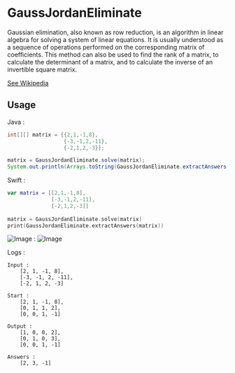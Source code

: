 # GaussJordanEliminate

Gaussian elimination, also known as row reduction, is an algorithm in linear algebra for solving a system of linear equations. It is usually understood as a sequence of operations performed on the corresponding matrix of coefficients. This method can also be used to find the rank of a matrix, to calculate the determinant of a matrix, and to calculate the inverse of an invertible square matrix. 

[See Wikipedia](https://en.wikipedia.org/wiki/Gaussian_elimination)

## Usage

Java : 
```java
int[][] matrix = {{2,1,-1,8},
                  {-3,-1,2,-11},
                  {-2,1,2,-3}};

matrix = GaussJordanEliminate.solve(matrix);
System.out.println(Arrays.toString(GaussJordanEliminate.extractAnswers(matrix)));
```

Swift :
```swift
var matrix = [[2,1,-1,8],
              [-3,-1,2,-11],
              [-2,1,2,-3]]
        
matrix = GaussJordanEliminate.solve(matrix)
print(GaussJordanEliminate.extractAnswers(matrix))
```

![Image](https://wikimedia.org/api/rest_v1/media/math/render/svg/143d91265d57a1d2bd91ef95aec9f2e466ba411b) : ![Image](https://wikimedia.org/api/rest_v1/media/math/render/svg/158d23387edac419ba2e00a3b6bcf0f400779f2c)

Logs :
```
Input : 
    [2, 1, -1, 8],
    [-3, -1, 2, -11],
    [-2, 1, 2, -3]
    
Start : 
    [2, 1, -1, 8],
    [0, 1, 1, 2],
    [0, 0, 1, -1]
    
Output : 
    [1, 0, 0, 2],
    [0, 1, 0, 3],
    [0, 0, 1, -1]

Answers :
    [2, 3, -1]
```
